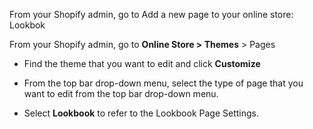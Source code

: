 From your Shopify admin, go to Add a new page to your online store: Lookbok



From your Shopify admin, go to **Online Store &gt; Themes** > Pages

* Find the theme that you want to edit and click **Customize**

* From the top bar drop-down menu, select the type of page that you want to edit from the top bar drop-down menu.

* Select **Lookbook** to refer to the Lookbook Page Settings.


